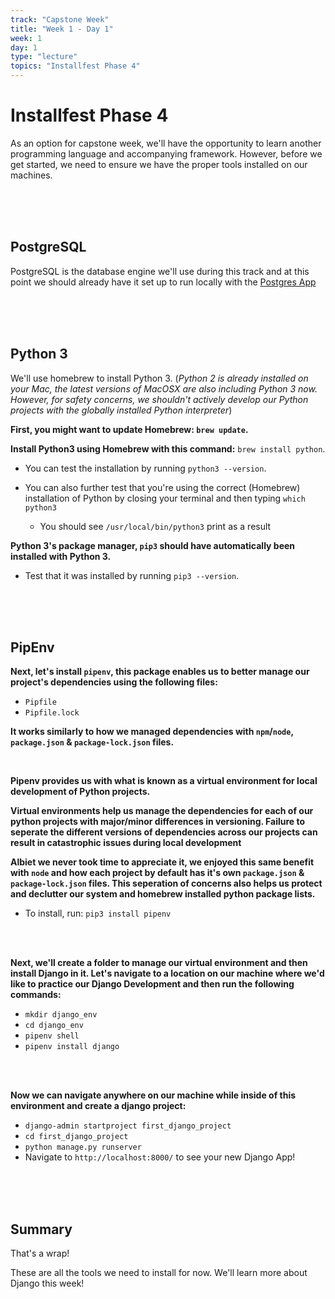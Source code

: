 ```yaml
---
track: "Capstone Week"
title: "Week 1 - Day 1"
week: 1
day: 1
type: "lecture"
topics: "Installfest Phase 4"
---
```



# Installfest Phase 4

As an option for capstone week, we'll have the opportunity to learn another programming language and accompanying framework. However, before we get started, we need to ensure we have the proper tools installed on our machines.


<br>
<br>
<br>



## PostgreSQL

PostgreSQL is the database engine we'll use during this track and at this point we should already have it set up to run locally with the [Postgres App](https://postgresapp.com/)


<br>
<br>
<br>


## Python 3


We'll use homebrew to install Python 3. (_Python 2 is already installed on your Mac, the latest versions of MacOSX are also including Python 3 now. However, for safety concerns, we shouldn't actively develop our Python projects with the globally installed Python interpreter_)

**First, you might want to update Homebrew: `brew update`.**

**Install Python3 using Homebrew with this command:** `brew install python`. 

- You can test the installation by running `python3 --version`.

- You can also further test that you're using the correct (Homebrew) installation of Python by closing your terminal and then typing `which python3`

    - You should see `/usr/local/bin/python3` print as a result


**Python 3's package manager, `pip3` should have automatically been installed with Python 3.**

- Test that it was installed by running `pip3 --version`.


<br>
<br>
<br>


## PipEnv

**Next, let's install `pipenv`, this package enables us to better manage our project's dependencies using the following files:**
- `Pipfile`
- `Pipfile.lock`

**It works similarly to how we managed dependencies with `npm`/`node`, `package.json` & `package-lock.json` files.** 

<br>

**Pipenv provides us with what is known as a virtual environment for local development of Python projects.**

**Virtual environments help us manage the dependencies for each of our python projects with major/minor differences in versioning. Failure to seperate the different versions of dependencies across our projects can result in catastrophic issues during local development**

**Albiet we never took time to appreciate it, we enjoyed this same benefit with `node` and how each project by default has it's own `package.json` & `package-lock.json` files. This seperation of concerns also helps us protect and declutter our system and homebrew installed python package lists.**

- To install, run: `pip3 install pipenv`



<br>
<br>

**Next, we'll create a folder to manage our virtual environment and then install Django in it. Let's navigate to a location on our machine where we'd like to practice our Django Development and then run the following commands:**

- `mkdir django_env`
- `cd django_env`
- `pipenv shell`
- `pipenv install django`




<br>
<br>


**Now we can navigate anywhere on our machine while inside of this environment and create a django project:**

- `django-admin startproject first_django_project`
- `cd first_django_project`
- `python manage.py runserver`
- Navigate to `http://localhost:8000/` to see your new Django App!




<br>
<br>
<br>


## Summary

That's a wrap! 

These are all the tools we need to install for now. We'll learn more about Django this week!


